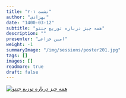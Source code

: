 ```yaml
---
title: "نشست ۲۰۱"
author: "بهزادی"
date: "1400-03-12"
subtitle: "همه چیز درباره توزیع جنتو"
description: ""
presenter: "امین خزاعی"
weight: -1
summaryImage: "/img/sessions/poster201.jpg"
tags: []
images: []
readmore: true
draft: false
---
```

[![همه چیز درباره توزیع جنتو](/img/sessions/poster201.jpg)](/img/sessions/poster201.jpg)
